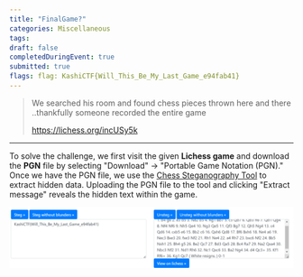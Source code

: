 ```yaml
---
title: "FinalGame?"
categories: Miscellaneous
tags: 
draft: false
completedDuringEvent: true
submitted: true
flags: flag: KashiCTF{Will_This_Be_My_Last_Game_e94fab41}
---
```

> We searched his room and found chess pieces thrown here and there ..thankfully someone recorded the entire game
>
> https://lichess.org/incUSy5k

---

To solve the challenge, we first visit the given **Lichess game** and download the **PGN** file by selecting "Download" -> "Portable Game Notation (PGN)." Once we have the PGN file, we use the [Chess Steganography Tool](https://incoherency.co.uk/chess-steg/) to extract hidden data. Uploading the PGN file to the tool and clicking "Extract message" reveals the hidden text within the game.

![alt text](image.png)
